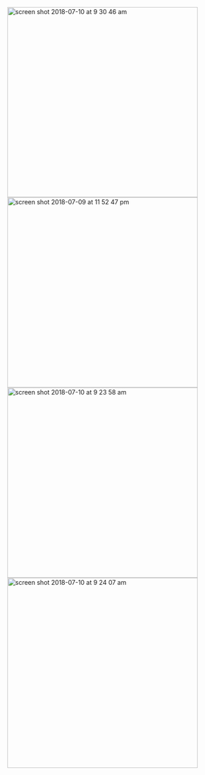 
<p float="left">
<img width="432" height=”600” alt="screen shot 2018-07-10 at 9 30 46 am" src="https://user-images.githubusercontent.com/41017424/42516767-fefb654a-8423-11e8-8b69-c62a6b55357f.png">
<img width="432" height=”600” alt="screen shot 2018-07-09 at 11 52 47 pm" src="https://user-images.githubusercontent.com/41017424/42516294-586bd5de-8423-11e8-9186-65a375b3148c.png">
<img width="432" height=”600” alt="screen shot 2018-07-10 at 9 23 58 am" src="https://user-images.githubusercontent.com/41017424/42516298-596d0d36-8423-11e8-8a53-ae33abc79998.png">
<img width="432" height=”600” alt="screen shot 2018-07-10 at 9 24 07 am" src="https://user-images.githubusercontent.com/41017424/42516302-5b8b6a4a-8423-11e8-9c0d-0338d48e6b8d.png">
</p>
